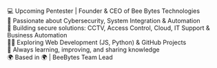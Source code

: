 💻 Upcoming Pentester | Founder & CEO of Bee Bytes Technologies  
🔐 Passionate about Cybersecurity, System Integration & Automation  
📡 Building secure solutions: CCTV, Access Control, Cloud, IT Support & Business Automation  
👨‍💻 Exploring Web Development (JS, Python) & GitHub Projects  
🏃 Always learning, improving, and sharing knowledge  
🌍 Based in 🌍 | BeeBytes Team Lead  


<!---
Mrcraig-up/Mrcraig-up is a ✨ special ✨ repository because its `README.md` (this file) appears on your GitHub profile.
You can click the Preview link to take a look at your changes.
--->
